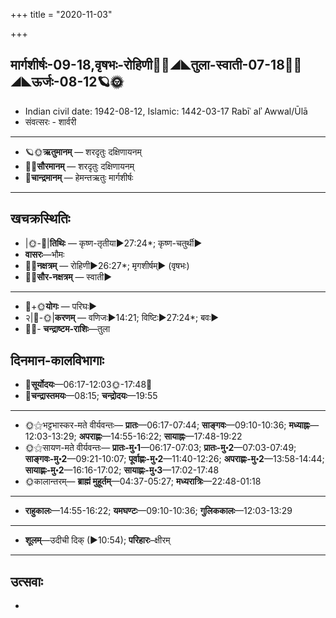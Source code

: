 +++
title = "2020-11-03"

+++
## मार्गशीर्षः-09-18,वृषभः-रोहिणी🌛🌌◢◣तुला-स्वाती-07-18🌌🌞◢◣ऊर्जः-08-12🪐🌞
- Indian civil date: 1942-08-12, Islamic: 1442-03-17 Rabīʿ alʾ Awwal/Ūlā
- संवत्सरः - शार्वरी
___________________
- 🪐🌞**ऋतुमानम्** — शरदृतुः दक्षिणायनम्
- 🌌🌞**सौरमानम्** — शरदृतुः दक्षिणायनम्
- 🌛**चान्द्रमानम्** — हेमन्तऋतुः मार्गशीर्षः
___________________


## खचक्रस्थितिः
- |🌞-🌛|**तिथिः** — कृष्ण-तृतीया►27:24*; कृष्ण-चतुर्थी►  
- **वासरः**—भौमः  
- 🌌🌛**नक्षत्रम्** — रोहिणी►26:27*; मृगशीर्षम्► (वृषभः)  
- 🌌🌞**सौर-नक्षत्रम्** — स्वाती►  
___________________
- 🌛+🌞**योगः** — परिघः►  
- २|🌛-🌞|**करणम्** — वणिजः►14:21; विष्टिः►27:24*; बवः►  
- 🌌🌛- **चन्द्राष्टम-राशिः**—तुला  


## दिनमान-कालविभागाः
- 🌅**सूर्योदयः**—06:17-12:03🌞️-17:48🌇  
- 🌛**चन्द्रास्तमयः**—08:15; **चन्द्रोदयः**—19:55  
___________________
- 🌞⚝भट्टभास्कर-मते वीर्यवन्तः— **प्रातः**—06:17-07:44; **साङ्गवः**—09:10-10:36; **मध्याह्नः**—12:03-13:29; **अपराह्णः**—14:55-16:22; **सायाह्नः**—17:48-19:22  
- 🌞⚝सायण-मते वीर्यवन्तः— **प्रातः-मु॰1**—06:17-07:03; **प्रातः-मु॰2**—07:03-07:49; **साङ्गवः-मु॰2**—09:21-10:07; **पूर्वाह्णः-मु॰2**—11:40-12:26; **अपराह्णः-मु॰2**—13:58-14:44; **सायाह्णः-मु॰2**—16:16-17:02; **सायाह्णः-मु॰3**—17:02-17:48  
- 🌞कालान्तरम्— **ब्राह्मं मुहूर्तम्**—04:37-05:27; **मध्यरात्रिः**—22:48-01:18  
___________________
- **राहुकालः**—14:55-16:22; **यमघण्टः**—09:10-10:36; **गुलिककालः**—12:03-13:29  
___________________
- **शूलम्**—उदीची दिक् (►10:54); **परिहारः**–क्षीरम्  
___________________

## उत्सवाः
- 
